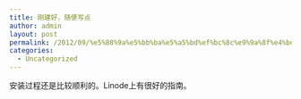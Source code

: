 ```yaml
---
title: 刚建好，随便写点
author: admin
layout: post
permalink: /2012/09/%e5%88%9a%e5%bb%ba%e5%a5%bd%ef%bc%8c%e9%9a%8f%e4%be%bf%e5%86%99%e7%82%b9/
categories:
  - Uncategorized
---
```

安装过程还是比较顺利的。Linode上有很好的指南。